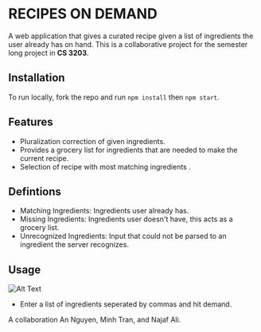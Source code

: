 # RECIPES ON DEMAND

A web application that gives a curated recipe given a list of ingredients the user already has on hand.
This is a collaborative project for the semester long project in **CS 3203**.

## Installation
To run locally, fork the repo and run `npm install` then `npm start`.

## Features

- Pluralization correction of given ingredients.
- Provides a grocery list for ingredients that are needed to make the current recipe.
- Selection of recipe with most matching ingredients .

## Defintions
- Matching Ingredients: Ingredients user already has.
- Missing Ingredients: Ingredients user doesn't have, this acts as a grocery list.
- Unrecognized Ingredients: Input that could not be parsed to an ingredient the server recognizes.

## Usage
![Alt Text](https://imgur.com/a/RSn99Mg.gif)

- Enter a list of ingredients seperated by commas and hit demand.

A collaboration An Nguyen, Minh Tran, and Najaf Ali.

